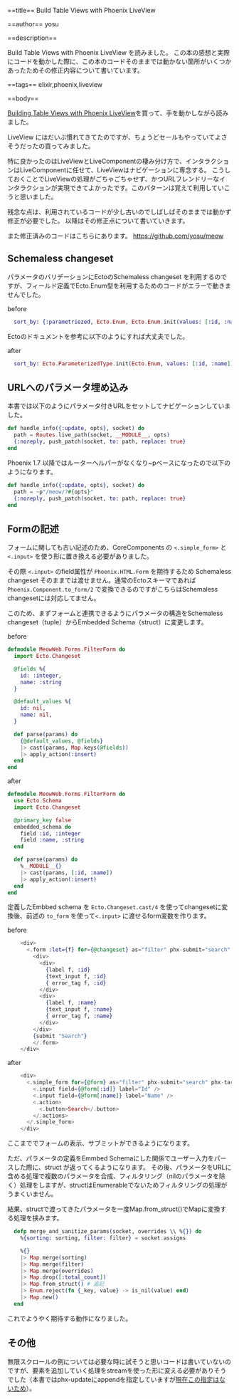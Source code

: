 ==title==
Build Table Views with Phoenix LiveView

==author==
yosu

==description==

Build Table Views with Phoenix LiveView を読みました。
この本の感想と実際にコードを動かした際に、この本のコードそのままでは動かない箇所がいくつかあったためその修正内容について書いています。

==tags==
elixir,phoenix,liveview

==body==

[Building Table Views with Phoenix LiveView](https://pragprog.com/titles/puphoe/building-table-views-with-phoenix-liveview/)を買って、手を動かしながら読みました。

LiveView にはだいぶ慣れてきてたのですが、ちょうどセールもやっていてよさそうだったの買ってみました。

特に良かったのはLiveViewとLiveComponentの棲み分け方で、インタラクションはLiveComponentに任せて、LiveViewはナビゲーションに専念する。
こうしておくことでLiveViewの処理がごちゃごちゃせず、かつURLフレンドリーなインタラクションが実現できてよかったです。このパターンは覚えて利用していこうと思いました。

残念な点は、利用されているコードが少し古いのでしばしばそのままでは動かず修正が必要でした。
以降はその修正点について書いていきます。

また修正済みのコードはこちらにあります。 https://github.com/yosu/meow

## Schemaless changeset

パラメータのバリデーションにEctoのSchemaless changeset を利用するのですが、フィールド定義でEcto.Enum型を利用するためのコードがエラーで動きませんでした。

before
```elixir
  sort_by: {:parametriezed, Ecto.Enum, Ecto.Enum.init(values: [:id, :name]
```

Ectoのドキュメントを参考に以下のようにすれば大丈夫でした。

after
```elixir
  sort_by: Ecto.ParameterizedType.init(Ecto.Enum, values: [:id, :name]),
```

## URLへのパラメータ埋め込み

本書では以下のようにパラメータ付きURLをセットしてナビゲーションしていました。

```elixir
def handle_info({:update, opts}, socket) do
  path = Routes.live_path(socket, __MODULE__, opts)
  {:noreply, push_patch(socket, to: path, replace: true}
end
```

Phoenix 1.7 以降ではルーターヘルパーがなくなり~pベースになったので以下のようになります。

```elixir
def handle_info({:update, opts}, socket) do
  path = ~p"/meow/?#{opts}"
  {:noreply, push_patch(socket, to: path, replace: true}
end
```


## Formの記述

フォームに関しても古い記述のため、CoreComponents の `<.simple_form>` と `<.input>` を使う形に置き換える必要がありました。

その際 `<.input>` のfield属性が `Phoenix.HTML.Form` を期待するため Schemaless changeset そのままでは渡せません。通常のEctoスキーマであれば `Phoenix.Component.to_form/2` で変換できるのですがこちらはSchemaless changesetには対応してません。

このため、まずフォームと連携できるようにパラメータの構造をSchemaless changeset（tuple）からEmbedded Schema（struct）に変更します。

before
```elixir
defmodule MeowWeb.Forms.FilterForm do
  import Ecto.Changeset

  @fields %{
    id: :integer,
    name: :string
  }

  @default_values %{
    id: nil,
    name: nil,
  }

  def parse(params) do
    {@default_values, @fields}
    |> cast(params, Map.keys(@fields))
    |> apply_action(:insert)
  end
end
```

after
```elixir
defmodule MeowWeb.Forms.FilterForm do
  use Ecto.Schema
  import Ecto.Changeset

  @primary_key false
  embedded_schema do
    field :id, :integer
    field :name, :string
  end

  def parse(params) do
    %__MODULE__{}
    |> cast(params, [:id, :name])
    |> apply_action(:insert)
  end
end
```

定義したEmbbed schema を `Ecto.Changeset.cast/4` を使ってchangesetに変換後、前述の `to_form` を使って`<.input>` に渡せるform変数を作ります。


before
```heex
    <div>
      <.form :let={f} for={@changeset} as="filter" phx-submit="search" phx-target={@myself}>
        <div>
          <div>
            {label f, :id}
            {text_input f, :id}
            { error_tag f, :id}
          </div>
          <div>
            {label f, :name}
            {text_input f, :name}
            { error_tag f, :name}
          </div>
        </div>
        {submit "Search"}
        </.form>
    </div>
```

after
```heex
    <div>
      <.simple_form for={@form} as="filter" phx-submit="search" phx-target={@myself}>
        <.input field={@form[:id]} label="Id" />
        <.input field={@form[:name]} label="Name" />
        <.action>
          <.button>Search</.button>
        </.actions>
      </.simple_form>
    </div>
```

ここまででフォームの表示、サブミットができるようになります。

ただ、パラメータの定義をEmmbed Schemaにした関係でユーザー入力をパースした際に、struct が返ってくるようになります。
その後、パラメータをURLに含める処理で複数のパラメータを合成、フィルタリング（nilのパラメータを除く）処理をしますが、structはEnumerableでないためフィルタリングの処理がうまくいません。

結果、structで渡ってきたパラメータを一度Map.from_struct()でMapに変換する処理を挟みます。

```elixir
  defp merge_and_sanitize_params(socket, overrides \\ %{}) do
    %{sorting: sorting, filter: filter} = socket.assigns

    %{}
    |> Map.merge(sorting)
    |> Map.merge(filter)
    |> Map.merge(overrides)
    |> Map.drop([:total_count])
    |> Map.from_struct() # 追記
    |> Enum.reject(fn {_key, value} -> is_nil(value) end)
    |> Map.new()
  end
```

これでようやく期待する動作になりました。

## その他

無限スクロールの例については必要な時に試そうと思いコードは書いていないのですが、要素を追加していく処理をstreamを使った形に変える必要がありそうでした（本書ではphx-updateにappendを指定していますが[現在この指定はないため](https://hexdocs.pm/phoenix_live_view/html-attrs.html#dom-element-lifecycle)）。
